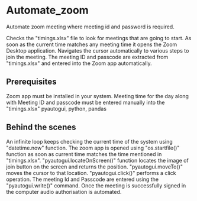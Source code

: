 # Automate_zoom
Automate zoom meeting where meeting id and password is required.


Checks the "timings.xlsx" file to look for meetings that are going to start.
As soon as the current time matches any meeting time it opens the Zoom Desktop application.
Navigates the cursor automatically to various steps to join the meeting.
The meeting ID and passcode are extracted from "timings.xlsx" and entered into the Zoom app automatically.


## Prerequisites


Zoom app must be installed in your system.
Meeting time for the day along with Meeting ID and passcode must be entered manually into the "timings.xlsx"
pyautogui, python, pandas


## Behind the scenes


An infinite loop keeps checking the current time of the system using "datetime.now" function.
The zoom app is opened using "os.startfile()" function as soon as current time matches the time mentioned in "timings.xlsx".
"pyautogui.locateOnScreen()" function locates the image of join button on the screen and returns the position.
"pyautogui.moveTo()" moves the cursor to that location.
"pyautogui.click()" performs a click operation.
The meeting Id and Passcode are entered using the "pyautogui.write()" command.
Once the meeting is successfully signed in the computer audio authorisation is automated.
